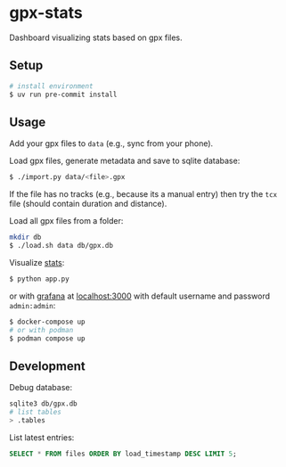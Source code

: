 gpx-stats
=========

Dashboard visualizing stats based on gpx files.


## Setup

```bash
# install environment
$ uv run pre-commit install
```


## Usage

Add your gpx files to `data` (e.g., sync from your phone).

Load gpx files, generate metadata and save to sqlite database:
```bash
$ ./import.py data/<file>.gpx
```
If the file has no tracks (e.g., because its a manual entry)
then try the `tcx` file (should contain duration and distance).

Load all gpx files from a folder:
```bash
mkdir db
$ ./load.sh data db/gpx.db
```

Visualize [stats](http://localhost:8050):
```bash
$ python app.py
```
or with [grafana](https://grafana.com/docs/grafana/latest/)
at [localhost:3000](http://localhost:3000)
with default username and password `admin:admin`:
```bash
$ docker-compose up
# or with podman
$ podman compose up
```


## Development

Debug database:
```bash
sqlite3 db/gpx.db
# list tables
> .tables
```

List latest entries:
```sql
SELECT * FROM files ORDER BY load_timestamp DESC LIMIT 5;
```
